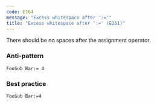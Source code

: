 ```yaml
---
code: E164
message: "Excess whitespace after ':='"
title: "Excess whitespace after ':=' (E261)"
---
```


There should be no spaces after the assignment operator.

### Anti-pattern

```vba
FooSub Bar:= 4
```

### Best practice

```vba
FooSub Bar:=4
```
